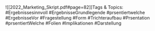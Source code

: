 
![[2022_Marketing_Skript.pdf#page=82]]Tags & Topics:
   #Ergebnissesinnvoll
   #ErgebnisseGrundlegende
   #prsentiertwelche
   #ErgebnisseVor
   #Fragestellung
   #Form
   #Trichteraufbau
   #Prsentation
   #prsentiertWelche
   #Folien
   #Implikationen
   #Darstellung